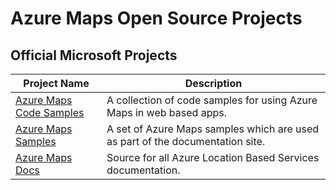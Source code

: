 # Azure Maps Open Source Projects

## Official Microsoft Projects

| Project Name | Description |
|-|-|
| [Azure Maps Code Samples](https://github.com/Azure-Samples/AzureMapsCodeSamples) | A collection of code samples for using Azure Maps in web based apps. |
| [Azure Maps Samples](https://github.com/Azure-Samples/location-based-services-samples) | A set of Azure Maps samples which are used as part of the documentation site.  |
| [Azure Maps Docs](https://github.com/MicrosoftDocs/azure-docs/tree/master/articles/location-based-services) | Source for all Azure Location Based Services documentation. |
